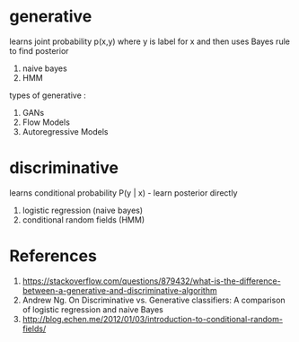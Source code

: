 
# generative 

learns joint probability p(x,y) where y is label for x and then uses Bayes rule to find posterior

1. naive bayes
2. HMM

types of generative :

1. GANs
2. Flow Models
3. Autoregressive Models 

# discriminative 

learns conditional probability P(y | x) - learn posterior directly
1. logistic regression (naive bayes)
2. conditional random fields (HMM)

# References
1. https://stackoverflow.com/questions/879432/what-is-the-difference-between-a-generative-and-discriminative-algorithm
2. Andrew Ng. On Discriminative vs.  Generative classifiers: A comparison of logistic regression and naive Bayes
3. http://blog.echen.me/2012/01/03/introduction-to-conditional-random-fields/


